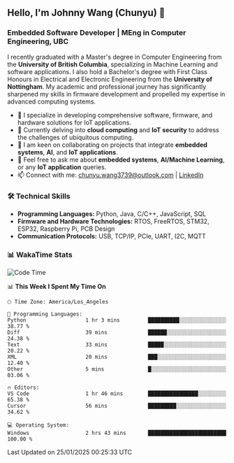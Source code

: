 ## Hello, I'm Johnny Wang (Chunyu) 👋

### Embedded Software Developer | MEng in Computer Engineering, UBC

I recently graduated with a Master's degree in Computer Engineering from the **University of British Columbia**, specializing in Machine Learning and software applications. I also hold a Bachelor's degree with First Class Honours in Electrical and Electronic Engineering from the **University of Nottingham**. My academic and professional journey has significantly sharpened my skills in firmware development and propelled my expertise in advanced computing systems.

- 🔭 I specialize in developing comprehensive software, firmware, and hardware solutions for IoT applications.
- 🌱 Currently delving into **cloud computing** and **IoT security** to address the challenges of ubiquitous computing.
- 🤝 I am keen on collaborating on projects that integrate **embedded systems**, **AI**, and **IoT applications**.
- 💬 Feel free to ask me about **embedded systems**, **AI/Machine Learning**, or any **IoT application** queries.
- 📫 Connect with me: [chunyu.wang3739@outlook.com](mailto:chunyu.wang3739@outlook.com) | [LinkedIn](https://www.linkedin.com/in/shycw1/)


### 🛠️ Technical Skills
- **Programming Languages:** Python, Java, C/C++, JavaScript, SQL
- **Firmware and Hardware Technologies:** RTOS, FreeRTOS, STM32, ESP32, Raspberry Pi, PCB Design
- **Communication Protocols:** USB, TCP/IP, PCIe, UART, I2C, MQTT

### 📊 WakaTime Stats
<!--START_SECTION:waka-->
![Code Time](http://img.shields.io/badge/Code%20Time-52%20hrs%207%20mins-blue)

📊 **This Week I Spent My Time On** 

```text
🕑︎ Time Zone: America/Los_Angeles

💬 Programming Languages: 
Python                   1 hr 3 mins         ██████████░░░░░░░░░░░░░░░   38.77 % 
Diff                     39 mins             ██████░░░░░░░░░░░░░░░░░░░   24.38 % 
Text                     33 mins             █████░░░░░░░░░░░░░░░░░░░░   20.22 % 
XML                      20 mins             ███░░░░░░░░░░░░░░░░░░░░░░   12.40 % 
Other                    5 mins              █░░░░░░░░░░░░░░░░░░░░░░░░   03.06 % 

🔥 Editors: 
VS Code                  1 hr 46 mins        ████████████████░░░░░░░░░   65.38 % 
Cursor                   56 mins             █████████░░░░░░░░░░░░░░░░   34.62 % 

💻 Operating System: 
Windows                  2 hrs 43 mins       █████████████████████████   100.00 % 
```


 Last Updated on 25/01/2025 00:25:33 UTC
<!--END_SECTION:waka-->
